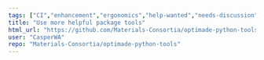 ```yaml
---
tags: ["CI","enhancement","ergonomics","help-wanted","needs-discussion","priority/low","question","security","suggestions"]
title: "Use more helpful package tools"
html_url: "https://github.com/Materials-Consortia/optimade-python-tools/issues/950"
user: "CasperWA"
repo: "Materials-Consortia/optimade-python-tools"
---
```


